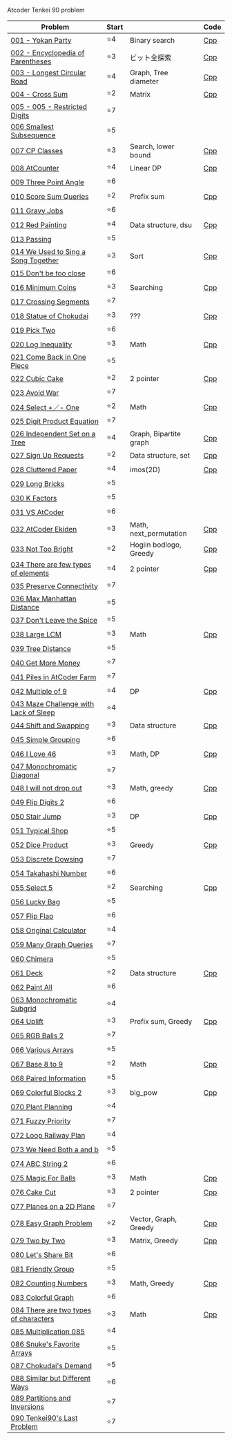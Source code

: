 Atcoder Tenkei 90 problem

| Problem | Start || Code |
|---|---|---|---|
| [001 - Yokan Party](https://atcoder.jp/contests/typical90/tasks/typical90_a) | ⭐️4 | Binary search | [Cpp](p001.cpp) |
| [002 - Encyclopedia of Parentheses](https://atcoder.jp/contests/typical90/tasks/typical90_b) | ⭐️3 | ビット全探索 | [Cpp](p002.cpp) |
| [003 - Longest Circular Road](https://atcoder.jp/contests/typical90/tasks/typical90_c) | ⭐️4 | Graph, Tree diameter | [Cpp](p003.cpp) |
| [004 - Cross Sum](https://atcoder.jp/contests/typical90/tasks/typical90_d) | ⭐️2 | Matrix | [Cpp](p004.cpp) |
| [005 - 005 - Restricted Digits](https://atcoder.jp/contests/typical90/tasks/typical90_e) | ⭐️7 | | |
| [006 Smallest Subsequence](https://atcoder.jp/contests/typical90/tasks/typical90_f) | ⭐️5 | | |
| [007 CP Classes](https://atcoder.jp/contests/typical90/tasks/typical90_g) | ⭐️3 | Search, lower bound | [Cpp](p007.cpp) |
| [008 AtCounter](https://atcoder.jp/contests/typical90/tasks/typical90_h) | ⭐️4 | Linear DP | [Cpp](p008.cpp) |
| [009 Three Point Angle](https://atcoder.jp/contests/typical90/tasks/typical90_i) | ⭐️6 | | |
| [010 Score Sum Queries](https://atcoder.jp/contests/typical90/tasks/typical90_j) | ⭐️2 | Prefix sum | [Cpp](p010.cpp) |
| [011 Gravy Jobs](https://atcoder.jp/contests/typical90/tasks/typical90_k) | ⭐️6 | |
| [012 Red Painting](https://atcoder.jp/contests/typical90/tasks/typical90_l) | ⭐️4 | Data structure, dsu | [Cpp](p012.cpp) |
| [013 Passing](https://atcoder.jp/contests/typical90/tasks/typical90_m) | ⭐️5 | |
| [014 We Used to Sing a Song Together](https://atcoder.jp/contests/typical90/tasks/typical90_n) | ⭐️3 | Sort | [Cpp](p014.cpp) |
| [015 Don&#39;t be too close](https://atcoder.jp/contests/typical90/tasks/typical90_o) | ⭐️6 | | |
| [016 Minimum Coins](https://atcoder.jp/contests/typical90/tasks/typical90_p) | ⭐️3 | Searching | [Cpp](p016.cpp) |
| [017 Crossing Segments](https://atcoder.jp/contests/typical90/tasks/typical90_q) | ⭐️7 | | |
| [018 Statue of Chokudai](https://atcoder.jp/contests/typical90/tasks/typical90_r) | ⭐️3 | ??? | [Cpp](p018.cpp) |
| [019 Pick Two](https://atcoder.jp/contests/typical90/tasks/typical90_s) | ⭐️6 | | |
| [020 Log Inequality](https://atcoder.jp/contests/typical90/tasks/typical90_t) | ⭐️3 | Math | [Cpp](p020.cpp) |
| [021 Come Back in One Piece](https://atcoder.jp/contests/typical90/tasks/typical90_u) | ⭐️5 ||
| [022 Cubic Cake](https://atcoder.jp/contests/typical90/tasks/typical90_v) | ⭐️2 | 2 pointer | [Cpp](p022.cpp) |
| [023 Avoid War](https://atcoder.jp/contests/typical90/tasks/typical90_w) | ⭐️7 ||
| [024 Select &#43;／- One](https://atcoder.jp/contests/typical90/tasks/typical90_x) | ⭐️2 | Math | [Cpp](p024.cpp) |
| [025 Digit Product Equation](https://atcoder.jp/contests/typical90/tasks/typical90_y) | ⭐️7 | | |
| [026 Independent Set on a Tree](https://atcoder.jp/contests/typical90/tasks/typical90_z) | ⭐️4 | Graph, Bipartite graph | [Cpp](p026.cpp) |
| [027 Sign Up Requests ](https://atcoder.jp/contests/typical90/tasks/typical90_aa) | ⭐️2 | Data structure, set|[Cpp](p027.cpp) |
| [028 Cluttered Paper](https://atcoder.jp/contests/typical90/tasks/typical90_ab) | ⭐️4 | imos(2D) | [Cpp](p028.cpp) |
| [029 Long Bricks](https://atcoder.jp/contests/typical90/tasks/typical90_ac) | ⭐️5 |||
| [030 K Factors](https://atcoder.jp/contests/typical90/tasks/typical90_ad) | ⭐️5 |||
| [031 VS AtCoder](https://atcoder.jp/contests/typical90/tasks/typical90_ae) | ⭐️6 |||
| [032 AtCoder Ekiden](https://atcoder.jp/contests/typical90/tasks/typical90_af) | ⭐️3 | Math, next_permutation | [Cpp](p032.cpp) | 
| [033 Not Too Bright](https://atcoder.jp/contests/typical90/tasks/typical90_ag) | ⭐️2 | Hogiin bodlogo, Greedy | [Cpp](p033.cpp) | 
| [034 There are few types of elements](https://atcoder.jp/contests/typical90/tasks/typical90_ah) | ⭐️4 | 2 pointer | [Cpp](p034.cpp) |
| [035 Preserve Connectivity](https://atcoder.jp/contests/typical90/tasks/typical90_ai) | ⭐️7 ||
| [036 Max Manhattan Distance](https://atcoder.jp/contests/typical90/tasks/typical90_aj) | ⭐️5 ||
| [037 Don&#39;t Leave the Spice](https://atcoder.jp/contests/typical90/tasks/typical90_ak) | ⭐️5 ||
| [038 Large LCM](https://atcoder.jp/contests/typical90/tasks/typical90_al) | ⭐️3 | Math |  [Cpp](p038.cpp) |
| [039 Tree Distance](https://atcoder.jp/contests/typical90/tasks/typical90_am) | ⭐️5 |||
| [040 Get More Money](https://atcoder.jp/contests/typical90/tasks/typical90_an) | ⭐️7 |||
| [041 Piles in AtCoder Farm](https://atcoder.jp/contests/typical90/tasks/typical90_ao) | ⭐️7 |||
| [042 Multiple of 9](https://atcoder.jp/contests/typical90/tasks/typical90_ap) | ⭐️4 | DP | [Cpp](p042.cpp) |
| [043 Maze Challenge with Lack of Sleep](https://atcoder.jp/contests/typical90/tasks/typical90_aq) | ⭐️4 |||
| [044 Shift and Swapping](https://atcoder.jp/contests/typical90/tasks/typical90_ar) | ⭐️3 | Data structure | [Cpp](p044.cpp) |
| [045 Simple Grouping](https://atcoder.jp/contests/typical90/tasks/typical90_as) | ⭐️6 ||
| [046 I Love 46](https://atcoder.jp/contests/typical90/tasks/typical90_at) | ⭐️3 | Math, DP | [Cpp](p046.cpp) |
| [047 Monochromatic Diagonal](https://atcoder.jp/contests/typical90/tasks/typical90_au) | ⭐️7 |||
| [048 I will not drop out](https://atcoder.jp/contests/typical90/tasks/typical90_av) | ⭐️3 | Math, greedy | [Cpp](p048.cpp)|
| [049 Flip Digits 2](https://atcoder.jp/contests/typical90/tasks/typical90_aw) | ⭐️6 ||
| [050 Stair Jump](https://atcoder.jp/contests/typical90/tasks/typical90_ax) | ⭐️3 | DP | [Cpp](p050.cpp) |
| [051 Typical Shop](https://atcoder.jp/contests/typical90/tasks/typical90_ay) | ⭐️5 |||
| [052 Dice Product](https://atcoder.jp/contests/typical90/tasks/typical90_az) | ⭐️3 | Greedy | [Cpp](p052.cpp) |
| [053 Discrete Dowsing](https://atcoder.jp/contests/typical90/tasks/typical90_ba) | ⭐️7 |||
| [054 Takahashi Number](https://atcoder.jp/contests/typical90/tasks/typical90_bb) | ⭐️6 |||
| [055 Select 5](https://atcoder.jp/contests/typical90/tasks/typical90_bc) | ⭐️2 | Searching | [Cpp](p055.cpp) |
| [056 Lucky Bag](https://atcoder.jp/contests/typical90/tasks/typical90_bd) | ⭐️5 |||
| [057 Flip Flap](https://atcoder.jp/contests/typical90/tasks/typical90_be) | ⭐️6 |||
| [058 Original Calculator](https://atcoder.jp/contests/typical90/tasks/typical90_bf) | ⭐️4 |||
| [059 Many Graph Queries](https://atcoder.jp/contests/typical90/tasks/typical90_bg) | ⭐️7 |||
| [060 Chimera](https://atcoder.jp/contests/typical90/tasks/typical90_bh) | ⭐️5 |||
| [061 Deck](https://atcoder.jp/contests/typical90/tasks/typical90_bi) | ⭐️2 | Data structure | [Cpp](p061.cpp) |
| [062 Paint All](https://atcoder.jp/contests/typical90/tasks/typical90_bj) | ⭐️6 ||
| [063 Monochromatic Subgrid](https://atcoder.jp/contests/typical90/tasks/typical90_bk) | ⭐️4 |||
| [064 Uplift](https://atcoder.jp/contests/typical90/tasks/typical90_bl) | ⭐️3 | Prefix sum, Greedy |[Cpp](p064.cpp)
| [065 RGB Balls 2](https://atcoder.jp/contests/typical90/tasks/typical90_bm) | ⭐️7 |||
| [066 Various Arrays](https://atcoder.jp/contests/typical90/tasks/typical90_bn) | ⭐️5 |||
| [067 Base 8 to 9](https://atcoder.jp/contests/typical90/tasks/typical90_bo) | ⭐️2 | Math |[Cpp](p067.cpp) |
| [068 Paired Information](https://atcoder.jp/contests/typical90/tasks/typical90_bp) | ⭐️5 | | |
| [069 Colorful Blocks 2](https://atcoder.jp/contests/typical90/tasks/typical90_bq) | ⭐️3 | big_pow | [Cpp](p069.cpp) |
| [070 Plant Planning](https://atcoder.jp/contests/typical90/tasks/typical90_br) | ⭐️4 ||
| [071 Fuzzy Priority](https://atcoder.jp/contests/typical90/tasks/typical90_bs) | ⭐️7 ||
| [072 Loop Railway Plan](https://atcoder.jp/contests/typical90/tasks/typical90_bt) | ⭐️4 ||
| [073 We Need Both a and b](https://atcoder.jp/contests/typical90/tasks/typical90_bu) | ⭐️5 ||
| [074 ABC String 2](https://atcoder.jp/contests/typical90/tasks/typical90_bv) | ⭐️6 ||
| [075 Magic For Balls](https://atcoder.jp/contests/typical90/tasks/typical90_bw) | ⭐️3 | Math | [Cpp](p075.cpp) |
| [076 Cake Cut](https://atcoder.jp/contests/typical90/tasks/typical90_bx) | ⭐️3 | 2 pointer | [Cpp](p076.cpp) |
| [077 Planes on a 2D Plane](https://atcoder.jp/contests/typical90/tasks/typical90_by) | ⭐️7 || |
| [078 Easy Graph Problem](https://atcoder.jp/contests/typical90/tasks/typical90_bz) | ⭐️2 | Vector, Graph, Greedy | [Cpp](p078.cpp) |
| [079 Two by Two](https://atcoder.jp/contests/typical90/tasks/typical90_ca) | ⭐️3 | Matrix, Greedy | [Cpp](p079.cpp)
| [080 Let&#39;s Share Bit](https://atcoder.jp/contests/typical90/tasks/typical90_cb) | ⭐️6 ||
| [081 Friendly Group](https://atcoder.jp/contests/typical90/tasks/typical90_cc) | ⭐️5 ||
| [082 Counting Numbers](https://atcoder.jp/contests/typical90/tasks/typical90_cd) | ⭐️3 | Math, Greedy | [Cpp](p082.cpp) |
| [083 Colorful Graph](https://atcoder.jp/contests/typical90/tasks/typical90_ce) | ⭐️6 ||
| [084 There are two types of characters](https://atcoder.jp/contests/typical90/tasks/typical90_cf) | ⭐️3 | Math | [Cpp](p084.cpp) |
| [085 Multiplication 085](https://atcoder.jp/contests/typical90/tasks/typical90_cg) | ⭐️4 ||
| [086 Snuke&#39;s Favorite Arrays](https://atcoder.jp/contests/typical90/tasks/typical90_ch) | ⭐️5 ||
| [087 Chokudai&#39;s Demand](https://atcoder.jp/contests/typical90/tasks/typical90_ci) | ⭐️5 ||
| [088 Similar but Different Ways](https://atcoder.jp/contests/typical90/tasks/typical90_cj) | ⭐️6 ||
| [089 Partitions and Inversions](https://atcoder.jp/contests/typical90/tasks/typical90_ck) | ⭐️7 ||
| [090 Tenkei90&#39;s Last Problem](https://atcoder.jp/contests/typical90/tasks/typical90_cl) | ⭐️7 ||